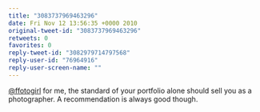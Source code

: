 ```yaml
---
title: "3083737969463296"
date: Fri Nov 12 13:56:35 +0000 2010
original-tweet-id: "3083737969463296"
retweets: 0
favorites: 0
reply-tweet-id: "3082979714797568"
reply-user-id: "76964916"
reply-user-screen-name: ""
---
```

<a href="https://twitter.com/ffotogirl">@ffotogirl</a> for me, the standard of your portfolio alone should sell you as a photographer. A recommendation is always good though.
